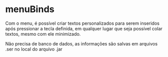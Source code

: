 # menuBinds



 Com o menu, é possível criar textos personalizados para serem inseridos após pressionar a tecla definida, em qualquer lugar que seja possível colar textos, mesmo com ele minimizado.

Não precisa de banco de dados, as informações são salvas em arquivos .ser no local do arquivo .jar 
